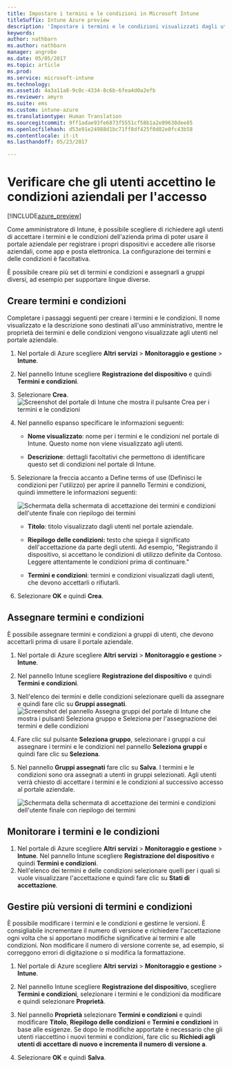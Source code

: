 ```yaml
---
title: Impostare i termini e le condizioni in Microsoft Intune
titleSuffix: Intune Azure preview
description: 'Impostare i termini e le condizioni visualizzati dagli utenti nel portale aziendale per Intune. '
keywords: 
author: nathbarn
ms.author: nathbarn
manager: angrobe
ms.date: 05/05/2017
ms.topic: article
ms.prod: 
ms.service: microsoft-intune
ms.technology: 
ms.assetid: 4a3a11a8-9c0c-4334-8c6b-6fea4d0a2efb
ms.reviewer: amyro
ms.suite: ems
ms.custom: intune-azure
ms.translationtype: Human Translation
ms.sourcegitcommit: 9ff1adae93fe6873f5551cf58b1a2e89638dee85
ms.openlocfilehash: d53e91e24988d1bc71ff8df425f0d82e0fc43b58
ms.contentlocale: it-it
ms.lasthandoff: 05/23/2017

---
```


# <a name="ensure-users-accept-company-terms-for-access"></a>Verificare che gli utenti accettino le condizioni aziendali per l'accesso

[!INCLUDE[azure_preview](./includes/azure_preview.md)]

Come amministratore di Intune, è possibile scegliere di richiedere agli utenti di accettare i termini e le condizioni dell'azienda prima di poter usare il portale aziendale per registrare i propri dispositivi e accedere alle risorse aziendali, come app e posta elettronica. La configurazione dei termini e delle condizioni è facoltativa.

È possibile creare più set di termini e condizioni e assegnarli a gruppi diversi, ad esempio per supportare lingue diverse.

## <a name="create-terms-and-conditions"></a>Creare termini e condizioni
Completare i passaggi seguenti per creare i termini e le condizioni. Il nome visualizzato e la descrizione sono destinati all'uso amministrativo, mentre le proprietà dei termini e delle condizioni vengono visualizzate agli utenti nel portale aziendale.

1. Nel portale di Azure scegliere **Altri servizi** > **Monitoraggio e gestione** > **Intune**.

2. Nel pannello Intune scegliere **Registrazione del dispositivo** e quindi **Termini e condizioni**.

3. Selezionare **Crea**.
![Screenshot del portale di Intune che mostra il pulsante Crea per i termini e le condizioni](media/terms-create-terms.png)

4. Nel pannello espanso specificare le informazioni seguenti:

   - **Nome visualizzato**: nome per i termini e le condizioni nel portale di Intune. Questo nome non viene visualizzato agli utenti.

   - **Descrizione**: dettagli facoltativi che permettono di identificare questo set di condizioni nel portale di Intune.

5. Selezionare la freccia accanto a Define terms of use (Definisci le condizioni per l'utilizzo) per aprire il pannello Termini e condizioni, quindi immettere le informazioni seguenti:

   ![Schermata della schermata di accettazione dei termini e condizioni dell'utente finale con riepilogo dei termini](./media/terms-summary-create.png)

   - **Titolo**: titolo visualizzato dagli utenti nel portale aziendale.

   - **Riepilogo delle condizioni:** testo che spiega il significato dell'accettazione da parte degli utenti. Ad esempio, "Registrando il dispositivo, si accettano le condizioni di utilizzo definite da Contoso. Leggere attentamente le condizioni prima di continuare."

   - **Termini e condizioni**: termini e condizioni visualizzati dagli utenti, che devono accettarli o rifiutarli.

6. Selezionare **OK** e quindi **Crea**.

## <a name="assign-terms-and-conditions"></a>Assegnare termini e condizioni

È possibile assegnare termini e condizioni a gruppi di utenti, che devono accettarli prima di usare il portale aziendale.

1. Nel portale di Azure scegliere **Altri servizi** > **Monitoraggio e gestione** > **Intune**.

2. Nel pannello Intune scegliere **Registrazione del dispositivo** e quindi **Termini e condizioni**.

3. Nell'elenco dei termini e delle condizioni selezionare quelli da assegnare e quindi fare clic su **Gruppi assegnati**.
![Screenshot del pannello Assegna gruppi del portale di Intune che mostra i pulsanti Seleziona gruppo e Seleziona per l'assegnazione dei termini e delle condizioni](media/terms-assign-groups.png)

4. Fare clic sul pulsante **Seleziona gruppo**, selezionare i gruppi a cui assegnare i termini e le condizioni nel pannello **Seleziona gruppi** e quindi fare clic su **Seleziona**.

5. Nel pannello **Gruppi assegnati** fare clic su **Salva**.  I termini e le condizioni sono ora assegnati a utenti in gruppi selezionati. Agli utenti verrà chiesto di accettare i termini e le condizioni al successivo accesso al portale aziendale.

   ![Schermata della schermata di accettazione dei termini e condizioni dell'utente finale con riepilogo dei termini](./media/terms-summary-accept.png)

## <a name="monitor-a-terms-and-conditions"></a>Monitorare i termini e le condizioni

1. Nel portale di Azure scegliere **Altri servizi** > **Monitoraggio e gestione** > **Intune**. Nel pannello Intune scegliere **Registrazione del dispositivo** e quindi **Termini e condizioni**.
2. Nell'elenco dei termini e delle condizioni selezionare quelli per i quali si vuole visualizzare l'accettazione e quindi fare clic su **Stati di accettazione**.

## <a name="work-with-multiple-versions-of-terms-and-conditions"></a>Gestire più versioni di termini e condizioni
È possibile modificare i termini e le condizioni e gestirne le versioni. È consigliabile incrementare il numero di versione e richiedere l'accettazione ogni volta che si apportano modifiche significative ai termini e alle condizioni. Non modificare il numero di versione corrente se, ad esempio, si correggono errori di digitazione o si modifica la formattazione.

1. Nel portale di Azure scegliere **Altri servizi** > **Monitoraggio e gestione** > **Intune**.

2. Nel pannello Intune scegliere **Registrazione del dispositivo**, scegliere **Termini e condizioni**, selezionare i termini e le condizioni da modificare e quindi selezionare **Proprietà**.

4. Nel pannello **Proprietà** selezionare **Termini e condizioni** e quindi modificare **Titolo**, **Riepilogo delle condizioni** e **Termini e condizioni** in base alle esigenze. Se dopo le modifiche apportate è necessario che gli utenti riaccettino i nuovi termini e condizioni, fare clic su **Richiedi agli utenti di accettare di nuovo e incrementa il numero di versione a**.

4.  Selezionare **OK** e quindi **Salva**.

